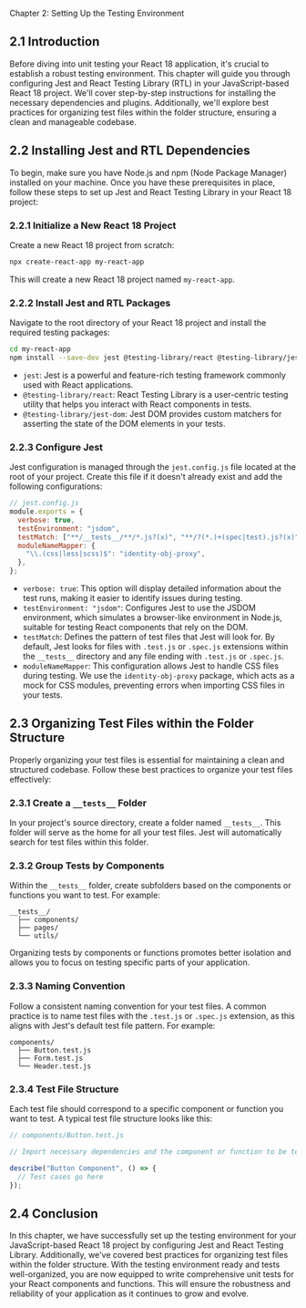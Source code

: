 Chapter 2: Setting Up the Testing Environment

## 2.1 Introduction

Before diving into unit testing your React 18 application, it's crucial to establish a robust testing environment. This chapter will guide you through configuring Jest and React Testing Library (RTL) in your JavaScript-based React 18 project. We'll cover step-by-step instructions for installing the necessary dependencies and plugins. Additionally, we'll explore best practices for organizing test files within the folder structure, ensuring a clean and manageable codebase.

## 2.2 Installing Jest and RTL Dependencies

To begin, make sure you have Node.js and npm (Node Package Manager) installed on your machine. Once you have these prerequisites in place, follow these steps to set up Jest and React Testing Library in your React 18 project:

### 2.2.1 Initialize a New React 18 Project

Create a new React 18 project from scratch:

```bash
npx create-react-app my-react-app
```

This will create a new React 18 project named `my-react-app`.

### 2.2.2 Install Jest and RTL Packages

Navigate to the root directory of your React 18 project and install the required testing packages:

```bash
cd my-react-app
npm install --save-dev jest @testing-library/react @testing-library/jest-dom
```

- `jest`: Jest is a powerful and feature-rich testing framework commonly used with React applications.
- `@testing-library/react`: React Testing Library is a user-centric testing utility that helps you interact with React components in tests.
- `@testing-library/jest-dom`: Jest DOM provides custom matchers for asserting the state of the DOM elements in your tests.

### 2.2.3 Configure Jest

Jest configuration is managed through the `jest.config.js` file located at the root of your project. Create this file if it doesn't already exist and add the following configurations:

```javascript
// jest.config.js
module.exports = {
  verbose: true,
  testEnvironment: "jsdom",
  testMatch: ["**/__tests__/**/*.js?(x)", "**/?(*.)+(spec|test).js?(x)"],
  moduleNameMapper: {
    "\\.(css|less|scss)$": "identity-obj-proxy",
  },
};
```

- `verbose: true`: This option will display detailed information about the test runs, making it easier to identify issues during testing.
- `testEnvironment: "jsdom"`: Configures Jest to use the JSDOM environment, which simulates a browser-like environment in Node.js, suitable for testing React components that rely on the DOM.
- `testMatch`: Defines the pattern of test files that Jest will look for. By default, Jest looks for files with `.test.js` or `.spec.js` extensions within the `__tests__` directory and any file ending with `.test.js` or `.spec.js`.
- `moduleNameMapper`: This configuration allows Jest to handle CSS files during testing. We use the `identity-obj-proxy` package, which acts as a mock for CSS modules, preventing errors when importing CSS files in your tests.

## 2.3 Organizing Test Files within the Folder Structure

Properly organizing your test files is essential for maintaining a clean and structured codebase. Follow these best practices to organize your test files effectively:

### 2.3.1 Create a `__tests__` Folder

In your project's source directory, create a folder named `__tests__`. This folder will serve as the home for all your test files. Jest will automatically search for test files within this folder.

### 2.3.2 Group Tests by Components

Within the `__tests__` folder, create subfolders based on the components or functions you want to test. For example:

```
__tests__/
  ├── components/
  ├── pages/
  └── utils/
```

Organizing tests by components or functions promotes better isolation and allows you to focus on testing specific parts of your application.

### 2.3.3 Naming Convention

Follow a consistent naming convention for your test files. A common practice is to name test files with the `.test.js` or `.spec.js` extension, as this aligns with Jest's default test file pattern. For example:

```
components/
  ├── Button.test.js
  ├── Form.test.js
  └── Header.test.js
```

### 2.3.4 Test File Structure

Each test file should correspond to a specific component or function you want to test. A typical test file structure looks like this:

```javascript
// components/Button.test.js

// Import necessary dependencies and the component or function to be tested

describe("Button Component", () => {
  // Test cases go here
});
```

## 2.4 Conclusion

In this chapter, we have successfully set up the testing environment for your JavaScript-based React 18 project by configuring Jest and React Testing Library. Additionally, we've covered best practices for organizing test files within the folder structure. With the testing environment ready and tests well-organized, you are now equipped to write comprehensive unit tests for your React components and functions. This will ensure the robustness and reliability of your application as it continues to grow and evolve.